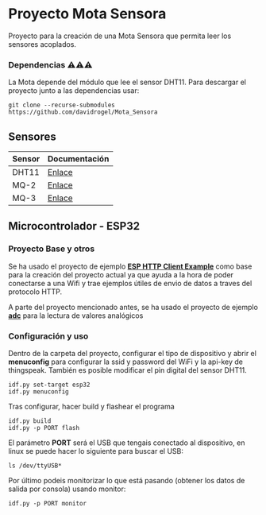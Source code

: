 # Proyecto Mota Sensora

Proyecto para la creación de una Mota Sensora que permita leer los sensores acoplados.

### Dependencias ⚠️⚠️⚠️

La Mota depende del módulo que lee el sensor DHT11. Para descargar el proyecto junto a las dependencias usar:

```
git clone --recurse-submodules https://github.com/davidrogel/Mota_Sensora
```

## Sensores

| Sensor | Documentación |
|---|---|
| DHT11 | [Enlace](https://www.mouser.com/datasheet/2/758/DHT11-Technical-Data-Sheet-Translated-Version-1143054.pdf) |
| MQ-2 | [Enlace](http://gas-sensor.ru/pdf/combustible-gas-sensor.pdf) |
| MQ-3 | [Enlace](https://www.sparkfun.com/datasheets/Sensors/MQ-3.pdf) |

## Microcontrolador - ESP32


### Proyecto Base y otros

Se ha usado el proyecto de ejemplo **[ESP HTTP Client Example](https://github.com/espressif/esp-idf/tree/master/examples/protocols/esp_http_client)** como base para la creación del proyecto actual ya que ayuda a la hora de poder conectarse a una Wifi y trae ejemplos útiles de envio de datos a traves del protocolo HTTP.

A parte del proyecto mencionado antes, se ha usado el proyecto de ejemplo **[adc](https://github.com/espressif/esp-idf/tree/master/examples/peripherals/adc/single_read/adc)** para la lectura de valores analógicos


### Configuración y uso

Dentro de la carpeta del proyecto, configurar el tipo de dispositivo y abrir el **menuconfig** para configurar la ssid y password del WiFi y la api-key de thingspeak. También es posible modificar el pin digital del sensor DHT11.
```
idf.py set-target esp32
idf.py menuconfig
```

Tras configurar, hacer build y flashear el programa
```
idf.py build
idf.py -p PORT flash
```

El parámetro **PORT** será el USB que tengais conectado al dispositivo, en linux se puede hacer lo siguiente para buscar el USB:
```
ls /dev/ttyUSB*
```

Por último podeis monitorizar lo que está pasando (obtener los datos de salida por consola) usando monitor:
```
idf.py -p PORT monitor
```


